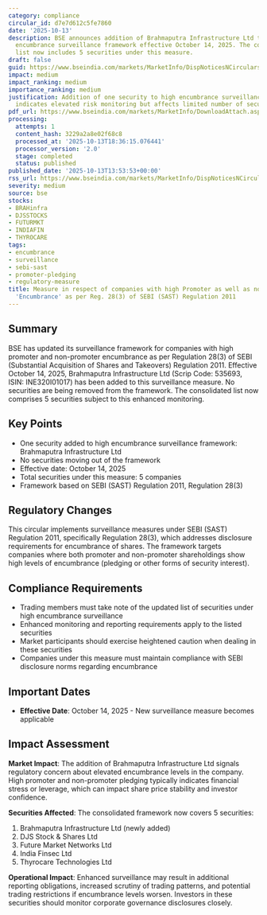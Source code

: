 ```yaml
---
category: compliance
circular_id: d7e7d612c5fe7860
date: '2025-10-13'
description: BSE announces addition of Brahmaputra Infrastructure Ltd to the high
  encumbrance surveillance framework effective October 14, 2025. The consolidated
  list now includes 5 securities under this measure.
draft: false
guid: https://www.bseindia.com/markets/MarketInfo/DispNoticesNCirculars.aspx?Noticeid={BD0223F4-F329-4772-B4E5-4FFBEDFA0F25}&noticeno=20251013-54&dt=10/13/2025&icount=54&totcount=65&flag=0
impact: medium
impact_ranking: medium
importance_ranking: medium
justification: Addition of one security to high encumbrance surveillance framework
  indicates elevated risk monitoring but affects limited number of securities
pdf_url: https://www.bseindia.com/markets/MarketInfo/DownloadAttach.aspx?id=20251013-54&attachedId=71827c98-cf50-473d-8365-c23e7a7496b6
processing:
  attempts: 1
  content_hash: 3229a2a8e02f68c8
  processed_at: '2025-10-13T18:36:15.076441'
  processor_version: '2.0'
  stage: completed
  status: published
published_date: '2025-10-13T13:53:53+00:00'
rss_url: https://www.bseindia.com/markets/MarketInfo/DispNoticesNCirculars.aspx?Noticeid={BD0223F4-F329-4772-B4E5-4FFBEDFA0F25}&noticeno=20251013-54&dt=10/13/2025&icount=54&totcount=65&flag=0
severity: medium
source: bse
stocks:
- BRAHinfra
- DJSSTOCKS
- FUTURMKT
- INDIAFIN
- THYROCARE
tags:
- encumbrance
- surveillance
- sebi-sast
- promoter-pledging
- regulatory-measure
title: Measure in respect of companies with high Promoter as well as non-Promoter
  'Encumbrance' as per Reg. 28(3) of SEBI (SAST) Regulation 2011
---
```


## Summary

BSE has updated its surveillance framework for companies with high promoter and non-promoter encumbrance as per Regulation 28(3) of SEBI (Substantial Acquisition of Shares and Takeovers) Regulation 2011. Effective October 14, 2025, Brahmaputra Infrastructure Ltd (Scrip Code: 535693, ISIN: INE320I01017) has been added to this surveillance measure. No securities are being removed from the framework. The consolidated list now comprises 5 securities subject to this enhanced monitoring.

## Key Points

- One security added to high encumbrance surveillance framework: Brahmaputra Infrastructure Ltd
- No securities moving out of the framework
- Effective date: October 14, 2025
- Total securities under this measure: 5 companies
- Framework based on SEBI (SAST) Regulation 2011, Regulation 28(3)

## Regulatory Changes

This circular implements surveillance measures under SEBI (SAST) Regulation 2011, specifically Regulation 28(3), which addresses disclosure requirements for encumbrance of shares. The framework targets companies where both promoter and non-promoter shareholdings show high levels of encumbrance (pledging or other forms of security interest).

## Compliance Requirements

- Trading members must take note of the updated list of securities under high encumbrance surveillance
- Enhanced monitoring and reporting requirements apply to the listed securities
- Market participants should exercise heightened caution when dealing in these securities
- Companies under this measure must maintain compliance with SEBI disclosure norms regarding encumbrance

## Important Dates

- **Effective Date**: October 14, 2025 - New surveillance measure becomes applicable

## Impact Assessment

**Market Impact**: The addition of Brahmaputra Infrastructure Ltd signals regulatory concern about elevated encumbrance levels in the company. High promoter and non-promoter pledging typically indicates financial stress or leverage, which can impact share price stability and investor confidence.

**Securities Affected**: The consolidated framework now covers 5 securities:
1. Brahmaputra Infrastructure Ltd (newly added)
2. DJS Stock & Shares Ltd
3. Future Market Networks Ltd
4. India Finsec Ltd
5. Thyrocare Technologies Ltd

**Operational Impact**: Enhanced surveillance may result in additional reporting obligations, increased scrutiny of trading patterns, and potential trading restrictions if encumbrance levels worsen. Investors in these securities should monitor corporate governance disclosures closely.